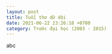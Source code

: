 ```yaml
---
layout: post
title: Tuổi thơ dữ dội
date: 2021-06-22 23:26:18 +0700
category: Trước đại học (2003 - 2015)
---
```


abc
